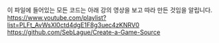 이 파일에 들어있는 모든 코드는 아래 강의 영상을 보고 따라 만든 것임을 알립니다.
https://www.youtube.com/playlist?list=PLFt_AvWsXl0ctd4dgE1F8g3uec4zKNRV0
https://github.com/SebLague/Create-a-Game-Source

